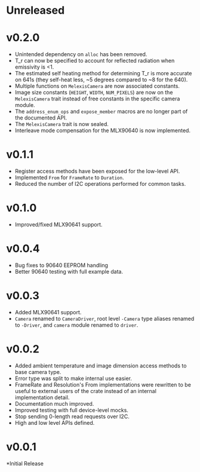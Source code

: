 # Unreleased

# v0.2.0

* Unintended dependency on `alloc` has been removed.
* T_r can now be specified to account for reflected radiation when emissivity is
  <1.
* The estimated self heating method for determining T_r is more accurate on 641s
  (they self-heat less, ~5 degrees compared to ~8 for the 640).
* Multiple functions on `MelexisCamera` are now associated constants.
* Image size constants (`HEIGHT`, `WIDTH`, `NUM_PIXELS`) are now on the
  `MelexisCamera` trait instead of free constants in the specific camera module.
* The `address_enum_ops` and `expose_member` macros are no longer part of the
  documented API.
* The `MelexisCamera` trait is now sealed.
* Interleave mode compensation for the MLX90640 is now implemented.

# v0.1.1

* Register access methods have been exposed for the low-level API.
* Implemented `From` for `FrameRate` to `Duration`.
* Reduced the number of I2C operations performed for common tasks.

# v0.1.0

* Improved/fixed MLX90641 support.

# v0.0.4

* Bug fixes to 90640 EEPROM handling
* Better 90640 testing with full example data.

# v0.0.3

* Added MLX90641 support.
* `Camera` renamed to `CameraDriver`, root level `-Camera` type aliases renamed
  to `-Driver`, and `camera` module renamed to `driver`.

# v0.0.2

* Added ambient temperature and image dimension access methods to base camera
  type.
* Error type was split to make internal use easier.
* FrameRate and Resolution's From implementations were rewritten to be useful to
  external users of the crate instead of an internal implementation detail.
* Documentation much improved.
* Improved testing with full device-level mocks.
* Stop sending 0-length read requests over I2C.
* High and low level APIs defined.

# v0.0.1

*Initial Release
